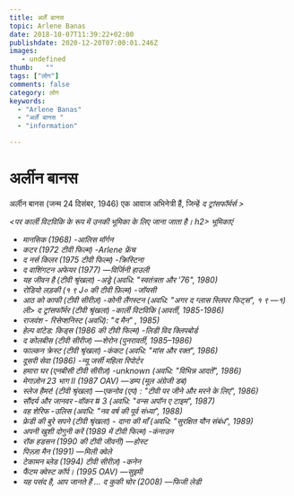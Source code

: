 ```yaml
---
title: अर्लें बानस 
topic: Arlene Banas
date: 2018-10-07T11:39:22+02:00
publishdate: 2020-12-20T07:00:01.246Z
images: 
   - undefined
thumb:   ""
tags: ["लोग"]
comments: false
category: लोग
keywords: 
  - "Arlene Banas"
  - "अर्लें बानस "
  - "information"

---
```

<h1> अर्लीन बानस </h1> <p> अर्लीन बानस (जन्म 24 दिसंबर, 1946) एक आवाज अभिनेत्री हैं, जिन्हें <i> द ट्रांसफॉर्मर्स </>> </p> <पर कार्ली विटविकि के रूप में उनकी भूमिका के लिए जाना जाता है। h2> भूमिकाएं </h2> <ul> <li> <i> मानसिक </i> (1968) -आलिस मॉर्गन </li> <li> <i> कटर </i> (1972 टीवी फिल्म) -Arlene फ्रेंच </li> <li> <i> द नर्स किलर </i> (1975 टीवी फिल्म) -क्रिस्टिना </li> <li> <i> द वाशिंगटन अफेयर </i> (1977) —विर्जिनी हाउली </li> <li> <i> यह जीवन है </i> (टीवी श्रृंखला) -अड्रे (अवधि: "स्वतंत्रता और '76", 1980) </li> <li> <i> रोडियो लड़की </i> (१ ९ J० की टीवी फ़िल्म) -जॉयसी </li> <li> <i> आठ को काफी </i> (टीवी सीरीज़) -कोनी लैंगस्टन (अवधि: "अगर द ग्लास स्लिपर फिट्स", १ ९ —१) </li> ली> <i> द ट्रांसफॉर्मर </i> (टीवी श्रृंखला) -कार्ली विटविकि (आवर्ती, 1985-1986) </li> <li> <i> राजवंश </i> - रिसेप्शनिस्ट (अवधि): "द मैन" , 1985) </li> <li> <i> हेल्प वांटेड: किड्स </i> (1986 की टीवी फिल्म) -लिडी विद क्लिपबोर्ड </li> <li> <i> द कोलबीस </i> (टीवी सीरीज) —शेरोन (पुनरावर्ती, 1985–1986) </li> <li> <i> फाल्कन क्रेस्ट </i> (टीवी श्रृंखला) -कंकट (अवधि: "मांस और रक्त", 1986) </li> <li> <i> दूसरी सेवा </i> (1986) -न्यू जर्सी महिला रिपोर्टर </li> <li> <i> हमारा घर (एनबीसी टीवी सीरीज़) </i> -unknown (अवधि: "विभिन्न आदतें", 1986) </li> <li> <i> मेगाज़ोन 23 </i> भाग II (1987 OAV) —डम्प (मूल अंग्रेजी डब) </li> <li> <i> स्लेज हैमर! </i> (टीवी श्रृंखला) —एकनोव (एप) : "टीवी पर जीने और मरने के लिए", 1986) </li> <li> <i> सौंदर्य और जानवर </i> -वॉकर # 3 (अवधि: "वन्स अपॉन ए टाइम", 1987) </ली> <li> <i> वह शेरिफ </i> -उलिस (अवधि: "नव वर्ष की पूर्व संध्या", 1988) </li> <li> <i> फ्रेडी की बुरे सपने </i> (टीवी श्रृंखला) - दाना की माँ (अवधि: "सुरक्षित यौन संबंध", 1989) </li> <li> <i> अपनी खुशी दोगुनी करें </i> (1989 में टीवी फिल्म) -कंनाउन </li> <li> <i> रॉक हडसन </i> (1990 की टीवी जीवनी) —होस्ट </li> <li> <i> पिज़्ज़ा मैन </i> (1991) —मिली क्वेले </li> <li> <i> टेकामन ब्लेड </> (1994) टीवी सीरीज़) -कनेन </li> <li> <i> फैंटम क्वेस्ट कॉर्प। </i> (1995 OAV) —सुइमी </li> <li> <i> यह पसंद है, आप जानते हैं ... </i ) <i> द कुकी चोर </i> (2008) —फिजी लेडी </li> </ul> 